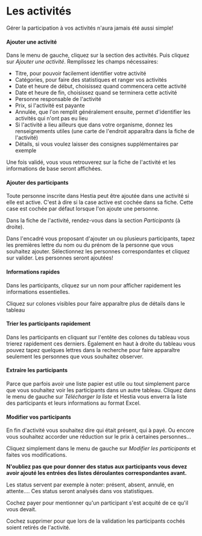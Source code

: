 # Les activités

Gérer la participation à vos activités n'aura jamais été aussi simple! 


#### Ajouter une activité

Dans le menu de gauche, cliquez sur la section des activités. Puis cliquez sur *Ajouter une activité*. Remplissez les champs nécessaires: 

* Titre, pour pouvoir facilement identifier votre activité
* Catégories, pour faire des statistiques et ranger vos activités
* Date et heure de début, choisissez quand commencera cette activité
* Date et heure de fin, choisissez quand se terminera cette activité
* Personne responsable de l'activité
* Prix, si l'activité est payante
* Annulée, que l'on remplit généralement ensuite, permet d'identifier les activités qui n'ont pas eu lieu
* Si l'activité a lieu ailleurs que dans votre organisme, donnez les renseignements utiles (une carte de l'endroit apparaîtra dans la fiche de l'activité)
* Détails, si vous voulez laisser des consignes supplémentaires par exemple


Une fois validé, vous vous retrouverez sur la fiche de l'activité et les informations de base seront affichées.


#### Ajouter des participants

Toute personne inscrite dans Hestia peut être ajoutée dans une activité si elle est active. C'est à dire si la case active est cochée dans sa fiche. Cette case est cochée par défaut lorsque l'on ajoute une personne. 

Dans la fiche de l'activité, rendez-vous dans la section *Participants* (à droite).

Dans l'encadré vous proposant d'ajouter un ou plusieurs participants, tapez les premières lettre du nom ou du prénom de la personne que vous souhaitez ajouter. Sélectionnez les personnes correspondantes et cliquez sur valider. Les personnes seront ajoutées! 

#### Informations rapides

Dans les participants, cliquez sur un nom pour afficher rapidement les informations essentielles. 

Cliquez sur colones visibles pour faire apparaître plus de détails dans le tableau

#### Trier les participants rapidement

Dans les participants en cliquant sur l'entête des colones du tableau vous trierez rapidement ces derniers. Également en haut à droite du tableau vous pouvez tapez quelques lettres dans la recherche pour faire apparaître seulement les personnes que vous souhaitez observer. 

#### Extraire les participants

Parce que parfois avoir une liste papier est utile ou tout simplement parce que vous souhaitez voir les participants dans un autre tableau. Cliquez dans le menu de gauche sur *Télécharger la liste* et Hestia vous enverra la liste des participants et leurs informations au format Excel. 

#### Modifier vos participants

En fin d'activité vous souhaitez dire qui était présent, qui à payé. Ou encore vous souhaitez accorder une réduction sur le prix à certaines personnes... 

Cliquez simplement dans le menu de gauche sur *Modifier les participants* et faites vos modifications. 

**N'oubliez pas que pour donner des status aux participants vous devez avoir ajouté les entrées des listes déroulantes correspondantes avant.** 

Les status servent par exemple à noter: présent, absent, annulé, en attente.... Ces status seront analysés dans vos statistiques.

Cochez payer pour mentionner qu'un participant s'est acquité de ce qu'il vous devait. 

Cochez supprimer pour que lors de la validation les participants cochés soient retirés de l'activité. 

